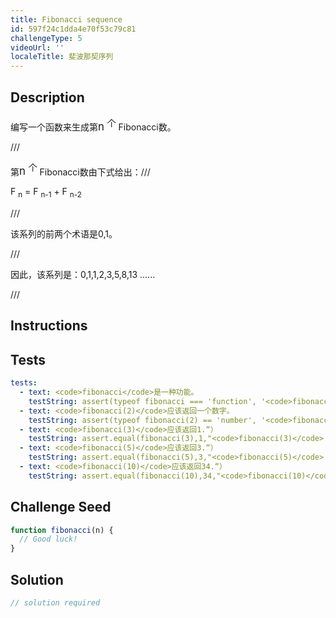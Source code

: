```yaml
---
title: Fibonacci sequence
id: 597f24c1dda4e70f53c79c81
challengeType: 5
videoUrl: ''
localeTitle: 斐波那契序列
---
```


## Description
<section id="description"><p>编写一个函数来生成第<big>n <sup>个</sup></big> Fibonacci数。 </p> /// <p>第<big>n <sup>个</sup></big> Fibonacci数由下式给出：/// </p><p> F <sub>n</sub> = F <sub>n-1</sub> + F <sub>n-2</sub> </p> /// <p>该系列的前两个术语是0,1。 </p> /// <p>因此，该系列是：0,1,1,2,3,5,8,13 ...... </p> /// </section>

## Instructions
<section id="instructions">
</section>

## Tests
<section id='tests'>

```yml
tests:
  - text: <code>fibonacci</code>是一种功能。
    testString: assert(typeof fibonacci === 'function', '<code>fibonacci</code> is a function.');
  - text: <code>fibonacci(2)</code>应该返回一个数字。
    testString: assert(typeof fibonacci(2) == 'number', '<code>fibonacci(2)</code> should return a number.');
  - text: <code>fibonacci(3)</code>应该返回1.“）
    testString: assert.equal(fibonacci(3),1,"<code>fibonacci(3)</code> should return 1.");
  - text: <code>fibonacci(5)</code>应该返回3.“）
    testString: assert.equal(fibonacci(5),3,"<code>fibonacci(5)</code> should return 3.");
  - text: <code>fibonacci(10)</code>应该返回34.“）
    testString: assert.equal(fibonacci(10),34,"<code>fibonacci(10)</code> should return 34.");

```

</section>

## Challenge Seed
<section id='challengeSeed'>

<div id='js-seed'>

```js
function fibonacci(n) {
  // Good luck!
}

```

</div>



</section>

## Solution
<section id='solution'>

```js
// solution required
```
</section>
